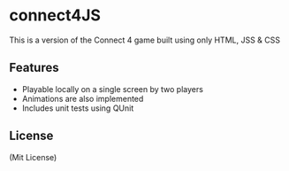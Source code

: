 connect4JS
==========

 This is a version of the Connect 4 game built using only HTML, JSS &amp; CSS


Features
-------------------------
* Playable locally on a single screen by two players
* Animations are also implemented
* Includes unit tests using QUnit



License
-------------------------
(Mit License)
